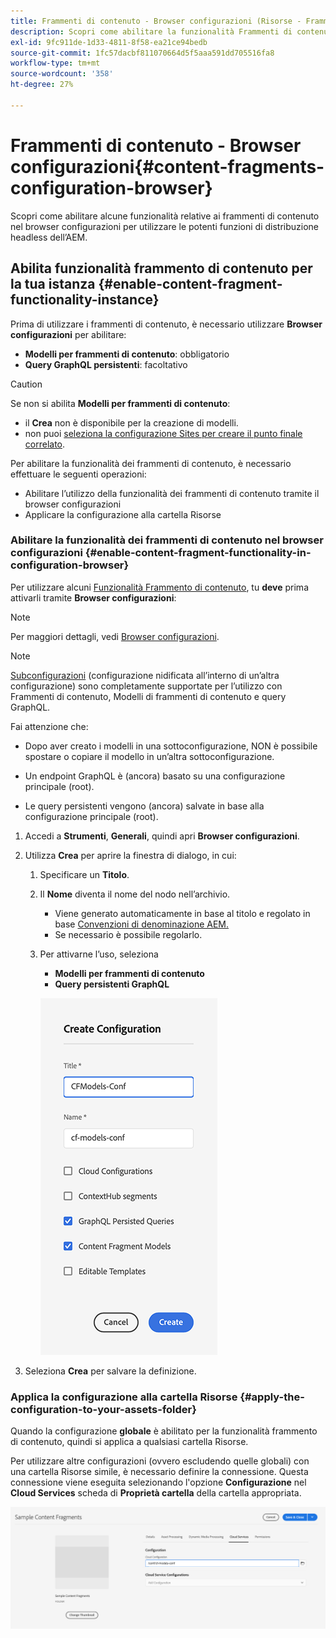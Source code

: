 ```yaml
---
title: Frammenti di contenuto - Browser configurazioni (Risorse - Frammenti di contenuto)
description: Scopri come abilitare la funzionalità Frammenti di contenuto nel Browser configurazioni.
exl-id: 9fc911de-1d33-4811-8f58-ea21ce94bedb
source-git-commit: 1fc57dacbf811070664d5f5aaa591dd705516fa8
workflow-type: tm+mt
source-wordcount: '358'
ht-degree: 27%

---
```


# Frammenti di contenuto - Browser configurazioni{#content-fragments-configuration-browser}

Scopri come abilitare alcune funzionalità relative ai frammenti di contenuto nel browser configurazioni per utilizzare le potenti funzioni di distribuzione headless dell’AEM.

## Abilita funzionalità frammento di contenuto per la tua istanza {#enable-content-fragment-functionality-instance}

Prima di utilizzare i frammenti di contenuto, è necessario utilizzare **Browser configurazioni** per abilitare:

* **Modelli per frammenti di contenuto**: obbligatorio
* **Query GraphQL persistenti**: facoltativo

>[!CAUTION]
>
>Se non si abilita **Modelli per frammenti di contenuto**:
>
>* il **Crea** non è disponibile per la creazione di modelli.
>* non puoi [seleziona la configurazione Sites per creare il punto finale correlato](/help/headless/graphql-api/graphql-endpoint.md).

Per abilitare la funzionalità dei frammenti di contenuto, è necessario effettuare le seguenti operazioni:

* Abilitare l’utilizzo della funzionalità dei frammenti di contenuto tramite il browser configurazioni
* Applicare la configurazione alla cartella Risorse

### Abilitare la funzionalità dei frammenti di contenuto nel browser configurazioni {#enable-content-fragment-functionality-in-configuration-browser}

Per utilizzare alcuni [Funzionalità Frammento di contenuto](#creating-a-content-fragment-model), tu **deve** prima attivarli tramite **Browser configurazioni**:

>[!NOTE]
>
>Per maggiori dettagli, vedi [Browser configurazioni](/help/implementing/developing/introduction/configurations.md#using-configuration-browser).

>[!NOTE]
>
>[Subconfigurazioni](/help/implementing/developing/introduction/configurations.md#configuration-resolution) (configurazione nidificata all’interno di un’altra configurazione) sono completamente supportate per l’utilizzo con Frammenti di contenuto, Modelli di frammenti di contenuto e query GraphQL.
>
>Fai attenzione che:
>
>
>* Dopo aver creato i modelli in una sottoconfigurazione, NON è possibile spostare o copiare il modello in un’altra sottoconfigurazione.
>
>* Un endpoint GraphQL è (ancora) basato su una configurazione principale (root).
>
>* Le query persistenti vengono (ancora) salvate in base alla configurazione principale (root).


1. Accedi a **Strumenti**, **Generali**, quindi apri **Browser configurazioni**.

1. Utilizza **Crea** per aprire la finestra di dialogo, in cui:

   1. Specificare un **Titolo**.
   1. Il **Nome** diventa il nome del nodo nell’archivio.
      * Viene generato automaticamente in base al titolo e regolato in base [Convenzioni di denominazione AEM.](/help/implementing/developing/introduction/naming-conventions.md)
      * Se necessario è possibile regolarlo.
   1. Per attivarne l’uso, seleziona
      * **Modelli per frammenti di contenuto**
      * **Query persistenti GraphQL**

      ![Definire la configurazione](assets/cfm-conf-01.png)

1. Seleziona **Crea** per salvare la definizione.

<!-- 1. Select the location appropriate to your website. -->

### Applica la configurazione alla cartella Risorse {#apply-the-configuration-to-your-assets-folder}

Quando la configurazione **globale** è abilitato per la funzionalità frammento di contenuto, quindi si applica a qualsiasi cartella Risorse.

Per utilizzare altre configurazioni (ovvero escludendo quelle globali) con una cartella Risorse simile, è necessario definire la connessione. Questa connessione viene eseguita selezionando l&#39;opzione **Configurazione** nel **Cloud Services** scheda di **Proprietà cartella** della cartella appropriata.

![Applica configurazione](assets/cfm-conf-02.png)
